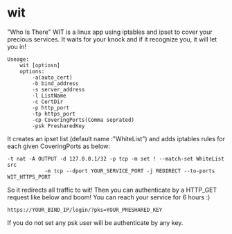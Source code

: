 # wit
"Who Is There" WIT is a linux app using iptables and ipset to cover your precious services. It waits for your knock and if it recognize you, it will let you in!

```
Useage:
	wit [optiosn]
	options:
		-a(auto_cert)
		-b bind_address
		-s server_address
		-l ListName
		-c CertDir
		-p http_port 
		-tp https_port
		-cp CoveringPorts(Comma seprated)
		-psk PresharedKey
```
It creates an ipset list (default name :"WhiteList") and adds iptables rules for each given CoveringPorts as below:
```
-t nat -A OUTPUT -d 127.0.0.1/32 -p tcp -m set ! --match-set WhiteList src 
            -m tcp --dport YOUR_SERVICE_PORT -j REDIRECT --to-ports WIT_HTTPS_PORT
```

So it redirects all traffic to wit! Then you can authenticate by a HTTP_GET request like below and boom! You can reach your service for 6 hours :)
```
https://YOUR_BIND_IP/login/?pks=YOUR_PRESHARED_KEY
```
If you do not set any psk user will be authenticate by any key.
